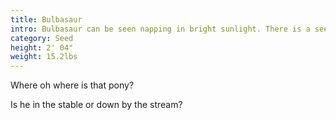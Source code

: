 ```yaml
---
title: Bulbasaur
intro: Bulbasaur can be seen napping in bright sunlight. There is a seed on its back. By soaking up the sun's rays, the seed grows progressively larger. 
category: Seed
height: 2' 04"
weight: 15.2lbs
---
```

<p>Where oh where is that pony?</p>
<!-- endexcerpt -->
<p>Is he in the stable or down by the stream?</p>
